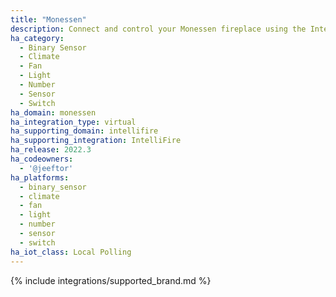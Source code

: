 ```yaml
---
title: "Monessen"
description: Connect and control your Monessen fireplace using the IntelliFire integration
ha_category:
  - Binary Sensor
  - Climate
  - Fan
  - Light
  - Number
  - Sensor
  - Switch
ha_domain: monessen
ha_integration_type: virtual
ha_supporting_domain: intellifire
ha_supporting_integration: IntelliFire
ha_release: 2022.3
ha_codeowners:
  - '@jeeftor'
ha_platforms:
  - binary_sensor
  - climate
  - fan
  - light
  - number
  - sensor
  - switch
ha_iot_class: Local Polling
---
```


{% include integrations/supported_brand.md %}
